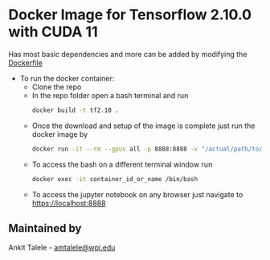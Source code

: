 # Docker Image for Tensorflow 2.10.0 with CUDA 11 
Has most basic dependencies and more can be added by modifying the [Dockerfile](Dockerfile)

- To run the docker container:
	- Clone the repo
  - In the repo folder open a bash terminal and run
    ```bash
    docker build -t tf2.10 .
    ```
  - Once the download and setup of the image is complete just run the docker image by
    ```bash
    docker run -it --rm --gpus all -p 8888:8888 -v "/actual/path/to/data":/data --name name_of_the_container -e DISPLAY=$DISPLAY -v /tmp/.X11-unix:/tmp/.X11-unix tf2.10
    ```
  - To access the bash on a different terminal window run
    ```bash
    docker exec -it container_id_or_name /bin/bash
    ```
  - To access the jupyter notebook on any browser just navigate to
    [https://localhost:8888](https://localhost:8888)
    

## Maintained by
Ankit Talele - amtalele@wpi.edu
